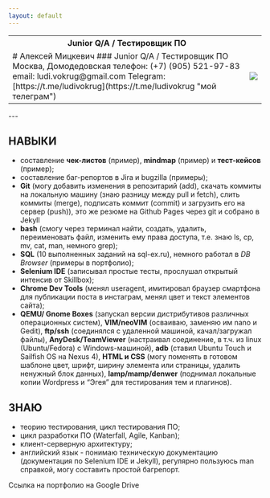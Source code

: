 ```yaml
---
layout: default
---
```


<table border="0">
   <tr>
    <th>Junior Q/A / Тестировщик ПО</th>
    <th> </th>

   </tr>
   <tr><td>
# Алексей Мицкевич   
### Junior Q/A / Тестировщик ПО  
Москва, Домодедовская  
телефон: (+7) (905) 521-97-83  
email: ludi.vokrug@gmail.com  
Telegram: [https://t.me/ludivokrug](https://t.me/ludivokrug "мой телеграм")
<td><img src="http://tekstovod.github.io/Pic/ava.jpg"></td></tr>
  </table> 
---

## НАВЫКИ
+ составление __чек-листов__ (пример), **mindmap** (пример) и **тест-кейсов** (пример);
+ составление баг-репортов в Jira и bugzilla (примеры);
+ **Git** (могу добавить изменения в репозитарий (add), скачать коммиты на локальную машину (знаю разницу между pull и fetch), слить коммиты (merge), подписать коммит (commit) и загрузить его на сервер (push)), это же резюме на Github Pages через git и собрано в Jekyll
+ **bash** (смогу через терминал найти, создать, удалить, переименовать файл, изменить ему права доступа, т.е. знаю ls, cp, mv, cat, man, немного grep);
+ **SQL** (10 выполненных заданий на sql-ex.ru), немного работал в _DB Browser_ (примеры в портфолио);
+ **Selenium IDE** (записывал простые тесты, прослушал открытый интенсив от Skillbox);
+ **Chrome Dev Tools** (менял useragent, имитировал браузер смартфона для публикации поста в инстаграм, менял цвет и текст элементов сайта);
+ **QEMU/ Gnome Boxes** (запускал версии дистрибутивов различных операционных систем), **VIM/neoVIM** (осваиваю, заменяю им nano и Gedit), **ftp/ssh** (соединялся с удаленной машиной, качал/загружал файлы), **AnyDesk/TeamViewer** (настраивал соединение, в т.ч. из linux (Ubuntu/Fedora) с Windows-машиной), **adb** (ставил Ubuntu Touch и Sailfish OS на Nexus 4), **HTML и CSS** (могу поменять в готовом шаблоне цвет, шрифт, ширину элемента или страницы, удалить ненужный блок данных), **lamp/mamp/denwer** (поднимал локальные копии Wordpress и “Эгея” для тестирования тем и плагинов).
 
## ЗНАЮ

+ теорию тестирования, цикл тестирования ПО;
+ цикл разработки ПО (Waterfall, Agile, Kanban);
+ клиент-серверную архитектуру;
+ английский язык - понимаю техническую документацию (документация по Selenium IDE и Jekyll), регулярно пользуюсь man справкой, могу составить простой багрепорт.

Ссылка на портфолио на Google Drive 

